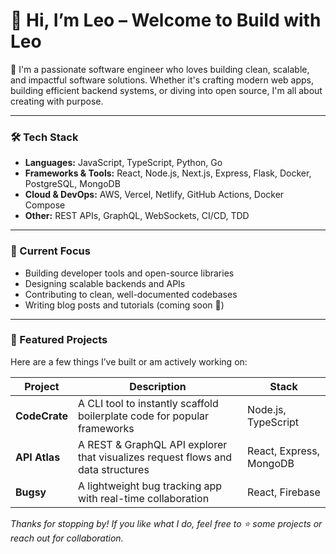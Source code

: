 # 👋 Hi, I’m Leo – Welcome to **Build with Leo**

🚀 I'm a passionate software engineer who loves building clean, scalable, and impactful software solutions. Whether it's crafting modern web apps, building efficient backend systems, or diving into open source, I'm all about creating with purpose.

---

### 🛠️ Tech Stack
- **Languages:** JavaScript, TypeScript, Python, Go
- **Frameworks & Tools:** React, Node.js, Next.js, Express, Flask, Docker, PostgreSQL, MongoDB
- **Cloud & DevOps:** AWS, Vercel, Netlify, GitHub Actions, Docker Compose
- **Other:** REST APIs, GraphQL, WebSockets, CI/CD, TDD

---

### 🧠 Current Focus
- Building developer tools and open-source libraries
- Designing scalable backends and APIs
- Contributing to clean, well-documented codebases
- Writing blog posts and tutorials (coming soon 👀)

---

### 📂 Featured Projects

Here are a few things I’ve built or am actively working on:

| Project | Description | Stack |
|--------|-------------|-------|
| **CodeCrate** | A CLI tool to instantly scaffold boilerplate code for popular frameworks | Node.js, TypeScript |
| **API Atlas** | A REST & GraphQL API explorer that visualizes request flows and data structures | React, Express, MongoDB |
| **Bugsy** | A lightweight bug tracking app with real-time collaboration | React, Firebase |


*Thanks for stopping by! If you like what I do, feel free to ⭐ some projects or reach out for collaboration.*
